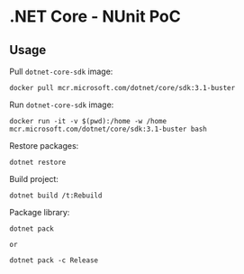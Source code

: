 # .NET Core - NUnit PoC

## Usage

Pull `dotnet-core-sdk` image:
```shell
docker pull mcr.microsoft.com/dotnet/core/sdk:3.1-buster
```

Run `dotnet-core-sdk` image:
```shell
docker run -it -v $(pwd):/home -w /home mcr.microsoft.com/dotnet/core/sdk:3.1-buster bash
```

Restore packages:
```shell
dotnet restore
```

Build project:
```shell
dotnet build /t:Rebuild 
```

Package library:
```shell
dotnet pack

or

dotnet pack -c Release
```
